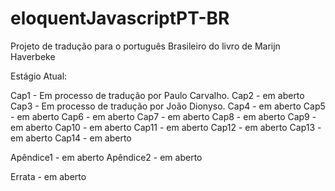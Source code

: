 eloquentJavascriptPT-BR
=======================

Projeto de tradução para o português Brasileiro do livro de Marijn Haverbeke

Estágio Atual:

Cap1 - Em processo de tradução por Paulo Carvalho.
Cap2 - em aberto
Cap3 - Em processo de tradução por João Dionyso.
Cap4 - em aberto
Cap5 - em aberto
Cap6 - em aberto
Cap7 - em aberto
Cap8 - em aberto
Cap9 - em aberto
Cap10 - em aberto
Cap11 - em aberto
Cap12 - em aberto
Cap13 - em aberto
Cap14 - em aberto

Apêndice1 - em aberto
Apêndice2 - em aberto

Errata - em aberto
